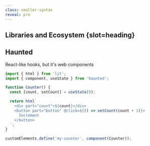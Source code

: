```yaml
---
class: smaller-syntax
reveal: pre
---
```

## Libraries and Ecosystem {slot=heading}

## Haunted

React-like hooks, but it's web components

```ts
import { html } from 'lit';
import { component, useState } from 'haunted';

function Counter() {
  const [count, setCount] = useState(0);

  return html`
    <div part="count">${count}</div>
    <button part="button" @click=${() => setCount(count + 1)}>
      Increment
    </button>
  `;
}

customElements.define('my-counter', component(Counter));
```
